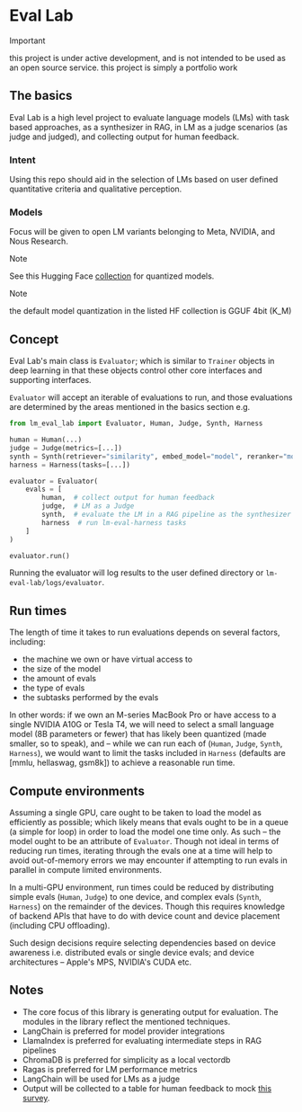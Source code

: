 # Eval Lab

> [!IMPORTANT]
> this project is under active development, and is not intended to be used as an open source service.
> this project is simply a portfolio work

## The basics

Eval Lab is a high level project to evaluate language models (LMs) with task based approaches, as a synthesizer in RAG, in LM as a judge scenarios (as judge and judged), and collecting output for human feedback.

### Intent

Using this repo should aid in the selection of LMs based on user defined quantitative criteria and qualitative perception.

### Models

Focus will be given to open LM variants belonging to Meta, NVIDIA, and Nous Research.

> [!NOTE]
> See this Hugging Face [collection](https://huggingface.co/collections/jxtngx/slm-quants-66fd22225a60c216a7e30989) for quantized models.

> [!NOTE]
> the default model quantization in the listed HF collection is GGUF 4bit (K_M)

## Concept

Eval Lab's main class is `Evaluator`; which is similar to `Trainer` objects in deep learning in that these objects control other core interfaces and supporting interfaces. 

`Evaluator` will accept an iterable of evaluations to run, and those evaluations are determined by the areas mentioned in the basics section e.g.

```python
from lm_eval_lab import Evaluator, Human, Judge, Synth, Harness

human = Human(...)
judge = Judge(metrics=[...])
synth = Synth(retriever="similarity", embed_model="model", reranker="model")
harness = Harness(tasks=[...])

evaluator = Evaluator(
    evals = [
        human,  # collect output for human feedback
        judge,  # LM as a Judge
        synth,  # evaluate the LM in a RAG pipeline as the synthesizer
        harness  # run lm-eval-harness tasks
    ]
)

evaluator.run()
```

Running the evaluator will log results to the user defined directory or `lm-eval-lab/logs/evaluator`.

## Run times

The length of time it takes to run evaluations depends on several factors, including:

- the machine we own or have virtual access to
- the size of the model
- the amount of evals
- the type of evals
- the subtasks performed by the evals

In other words: if we own an M-series MacBook Pro or have access to a single NVIDIA A10G or Tesla T4, we will need to select a small language model (8B parameters or fewer) that has likely been quantized (made smaller, so to speak), and – while we can run each of (`Human`, `Judge`, `Synth`, `Harness`), we would want to limit the tasks included in `Harness` (defaults are [mmlu, hellaswag, gsm8k]) to achieve a reasonable run time.

## Compute environments

Assuming a single GPU, care ought to be taken to load the model as efficiently as possible; which likely means that evals ought to be in a queue (a simple for loop) in order to load the model one time only. As such – the model ought to be an attribute of `Evaluator`. Though not ideal in terms of reducing run times, iterating through the evals one at a time will help to avoid out-of-memory errors we may encounter if attempting to run evals in parallel in compute limited environments.

In a multi-GPU environment, run times could be reduced by distributing simple evals (`Human`, `Judge`) to one device, and complex evals (`Synth`, `Harness`) on the remainder of the devices. Though this requires knowledge of backend APIs that have to do with device count and device placement (including CPU offloading).

Such design decisions require selecting dependencies based on device awareness i.e. distributed evals or single device evals; and device architectures – Apple's MPS, NVIDIA's CUDA etc. 

## Notes

- The core focus of this library is generating output for evaluation. The modules in the library reflect the mentioned techniques.
- LangChain is preferred for model provider integrations
- LlamaIndex is preferred for evaluating intermediate steps in RAG pipelines
- ChromaDB is preferred for simplicity as a local vectordb
- Ragas is preferred for LM performance metrics
- LangChain will be used for LMs as a judge
- Output will be collected to a table for human feedback to mock [this survey](https://github.com/aws-samples/human-in-the-loop-llm-eval-blog). 